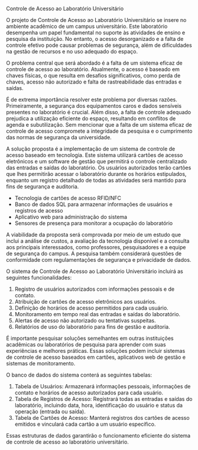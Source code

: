 Controle de Acesso ao Laboratório Universitário





O projeto de Controle de Acesso ao Laboratório Universitário se insere no ambiente acadêmico de um campus universitário. Este laboratório desempenha um papel fundamental no suporte às atividades de ensino e pesquisa da instituição. No entanto, o acesso desorganizado e a falta de controle efetivo pode causar problemas de segurança, além de dificuldades na gestão de recursos e no uso adequado do espaço.








O problema central que será abordado é a falta de um sistema eficaz de controle de acesso ao laboratório. Atualmente, o acesso é baseado em chaves físicas, o que resulta em desafios significativos, como perda de chaves, acesso não autorizado e falta de rastreabilidade das entradas e saídas.







É de extrema importância resolver este problema por diversas razões. Primeiramente, a segurança dos equipamentos caros e dados sensíveis presentes no laboratório é crucial. Além disso, a falta de controle adequado prejudica a utilização eficiente do espaço, resultando em conflitos de agenda e subutilização. Sem mencionar que a falta de um sistema eficaz de controle de acesso compromete a integridade da pesquisa e o cumprimento das normas de segurança da universidade.







A solução proposta é a implementação de um sistema de controle de acesso baseado em tecnologia. Este sistema utilizará cartões de acesso eletrônicos e um software de gestão que permitirá o controle centralizado das entradas e saídas do laboratório. Os usuários autorizados terão cartões que lhes permitirão acessar o laboratório durante os horários estipulados, enquanto um registro detalhado de todas as atividades será mantido para fins de segurança e auditoria.







- Tecnologia de cartões de acesso RFID/NFC
- Banco de dados SQL para armazenar informações de usuários e registros de acesso
- Aplicativo web para administração do sistema
- Sensores de presença para monitorar a ocupação do laboratório






A viabilidade da proposta será comprovada por meio de um estudo que inclui a análise de custos, a avaliação da tecnologia disponível e a consulta aos principais interessados, como professores, pesquisadores e a equipe de segurança do campus. A pesquisa também considerará questões de conformidade com regulamentações de segurança e privacidade de dados.






O sistema de Controle de Acesso ao Laboratório Universitário incluirá as seguintes funcionalidades:

1. Registro de usuários autorizados com informações pessoais e de contato.
2. Atribuição de cartões de acesso eletrônicos aos usuários.
3. Definição de horários de acesso permitidos para cada usuário.
4. Monitoramento em tempo real das entradas e saídas do laboratório.
5. Alertas de acesso não autorizado ou tentativas suspeitas.
6. Relatórios de uso do laboratório para fins de gestão e auditoria.
   




É importante pesquisar soluções semelhantes em outras instituições acadêmicas ou laboratórios de pesquisa para aprender com suas experiências e melhores práticas. Essas soluções podem incluir sistemas de controle de acesso baseados em cartões, aplicativos web de gestão e sistemas de monitoramento.





O banco de dados do sistema conterá as seguintes tabelas:

1. Tabela de Usuários: Armazenará informações pessoais, informações de contato e horários de acesso autorizados para cada usuário.
2. Tabela de Registros de Acesso: Registrará todas as entradas e saídas do laboratório, incluindo data, hora, identificação do usuário e status da operação (entrada ou saída).
3. Tabela de Cartões de Acesso: Manterá registros dos cartões de acesso emitidos e vinculará cada cartão a um usuário específico.

Essas estruturas de dados garantirão o funcionamento eficiente do sistema de controle de acesso ao laboratório universitário.

